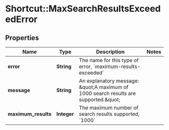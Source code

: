 # Shortcut::MaxSearchResultsExceededError

## Properties
Name | Type | Description | Notes
------------ | ------------- | ------------- | -------------
**error** | **String** | The name for this type of error, &#x60;maximum-results-exceeded&#x60; | 
**message** | **String** | An explanatory message: \&quot;A maximum of 1000 search results are supported.\&quot; | 
**maximum_results** | **Integer** | The maximum number of search results supported, &#x60;1000&#x60; | 

